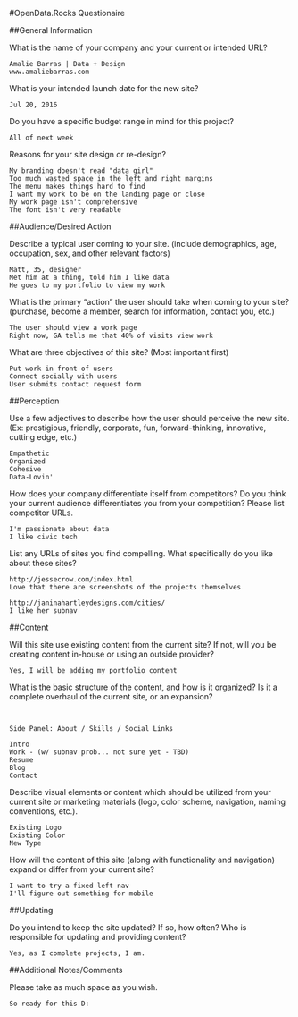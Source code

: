 #OpenData.Rocks Questionaire

##General Information

What is the name of your company and your current or intended URL? 

```
Amalie Barras | Data + Design
www.amaliebarras.com
```


What is your intended launch date for the new site? 

```
Jul 20, 2016
```

Do you have a specific budget range in mind for this project? 

```
All of next week
```

Reasons for your site design or re-design? 

```
My branding doesn't read "data girl"
Too much wasted space in the left and right margins
The menu makes things hard to find
I want my work to be on the landing page or close
My work page isn't comprehensive
The font isn't very readable
```


##Audience/Desired Action

Describe a typical user coming to your site. (include demographics, age, occupation, sex, and other relevant factors) 

```
Matt, 35, designer
Met him at a thing, told him I like data
He goes to my portfolio to view my work
```

What is the primary “action” the user should take when coming to your site? (purchase, become a member, search for information, contact you, etc.) 

```
The user should view a work page
Right now, GA tells me that 40% of visits view work
```

What are three objectives of this site? (Most important first)

```
Put work in front of users
Connect socially with users
User submits contact request form
```

##Perception


Use a few adjectives to describe how the user should perceive the new site. (Ex: prestigious, friendly, corporate, fun, forward-thinking, innovative, cutting edge, etc.)

```
Empathetic
Organized
Cohesive
Data-Lovin'
```

How does your company differentiate itself from competitors? Do you think your current audience differentiates you from your competition? Please list competitor URLs.

```
I'm passionate about data
I like civic tech
```

List any URLs of sites you find compelling. What specifically do you like about these sites?

```
http://jessecrow.com/index.html
Love that there are screenshots of the projects themselves

http://janinahartleydesigns.com/cities/
I like her subnav
```

##Content


Will this site use existing content from the current site? If not, will you be creating content in-house or using an outside provider?

```
Yes, I will be adding my portfolio content
```

What is the basic structure of the content, and how is it organized? Is it a complete overhaul of the current site, or an expansion?

```


Side Panel: About / Skills / Social Links

Intro
Work - (w/ subnav prob... not sure yet - TBD)
Resume
Blog
Contact

```

Describe visual elements or content which should be utilized from your current site or marketing materials (logo, color scheme, navigation, naming conventions, etc.).

```
Existing Logo
Existing Color
New Type
```

How will the content of this site (along with functionality and navigation) expand or differ from your current site? 

```
I want to try a fixed left nav
I'll figure out something for mobile

```

##Updating


Do you intend to keep the site updated? If so, how often? Who is responsible for updating and providing content?

```
Yes, as I complete projects, I am.
```

##Additional Notes/Comments


Please take as much space as you wish.

```
So ready for this D:
```
